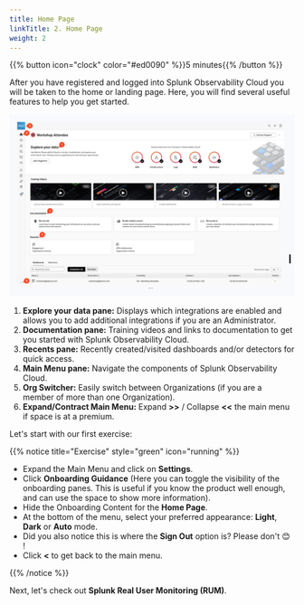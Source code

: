 ```yaml
---
title: Home Page
linkTitle: 2. Home Page
weight: 2
---
```


{{% button icon="clock" color="#ed0090" %}}5 minutes{{% /button %}}

After you have registered and logged into Splunk Observability Cloud you will be taken to the home or landing page. Here, you will find several useful features to help you get started.

![home page](../images/home-screen.png)

1. **Explore your data pane:** Displays which integrations are enabled and allows you to add additional integrations if you are an Administrator.
2. **Documentation pane:** Training videos and links to documentation to get you started with Splunk Observability Cloud.
3. **Recents pane:** Recently created/visited dashboards and/or detectors for quick access.
4. **Main Menu pane:** Navigate the components of Splunk Observability Cloud.
5. **Org Switcher:** Easily switch between Organizations (if you are a member of more than one Organization).
6. **Expand/Contract Main Menu:** Expand **>>** / Collapse **<<** the main menu if space is at a premium.

Let's start with our first exercise:

{{% notice title="Exercise" style="green" icon="running" %}}

* Expand the Main Menu and click on **Settings**.
* Click **Onboarding Guidance** (Here you can toggle the visibility of the onboarding panes. This is useful if you know the product well enough, and can use the space to show more information).
* Hide the Onboarding Content for the **Home Page**.
* At the bottom of the menu, select your preferred appearance: **Light**, **Dark** or **Auto** mode.
* Did you also notice this is where the **Sign Out** option is? Please don't 😊 !
* Click **<** to get back to the main menu.

{{% /notice %}}

Next, let's check out **Splunk Real User Monitoring (RUM)**.
